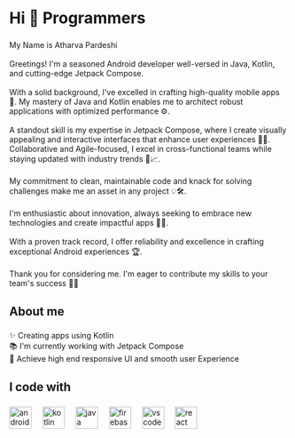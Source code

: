 <h1 align="left">Hi 👋 Programmers</h1>

###

<p align="left">My Name is Atharva Pardeshi <br><br>Greetings! I'm a seasoned Android developer well-versed in Java, Kotlin, and cutting-edge Jetpack Compose. <br><br>With a solid background, I've excelled in crafting high-quality mobile apps 🚀. My mastery of Java and Kotlin enables me to architect robust applications with optimized performance ⚙️.<br><br>A standout skill is my expertise in Jetpack Compose, where I create visually appealing and interactive interfaces that enhance user experiences 🎨👥. Collaborative and Agile-focused, I excel in cross-functional teams while staying updated with industry trends 🤝📈.<br><br>My commitment to clean, maintainable code and knack for solving challenges make me an asset in any project 💡🛠️. <br><br>I'm enthusiastic about innovation, always seeking to embrace new technologies and create impactful apps 💪🌟. <br><br>With a proven track record, I offer reliability and excellence in crafting exceptional Android experiences 🏆.<br><br>Thank you for considering me. I'm eager to contribute my skills to your team's success  🙌🤗</p>

###

<h2 align="left">About me</h2>

###

<p align="left">✨ Creating apps using Kotlin<br>📚 I'm currently working with Jetpack Compose<br>🎯 Achieve high end responsive UI and smooth user Experience</p>

###

<h2 align="left">I code with</h2>

###

<div align="left">
  <img src="https://cdn.jsdelivr.net/gh/devicons/devicon/icons/androidstudio/androidstudio-original.svg" height="40" alt="androidstudio logo"  />
  <img width="12" />
  <img src="https://cdn.jsdelivr.net/gh/devicons/devicon/icons/kotlin/kotlin-original.svg" height="40" alt="kotlin logo"  />
  <img width="12" />
  <img src="https://cdn.jsdelivr.net/gh/devicons/devicon/icons/java/java-original.svg" height="40" alt="java logo"  />
  <img width="12" />
  <img src="https://cdn.jsdelivr.net/gh/devicons/devicon/icons/firebase/firebase-plain.svg" height="40" alt="firebase logo"  />
  <img width="12" />
  <img src="https://cdn.jsdelivr.net/gh/devicons/devicon/icons/vscode/vscode-original.svg" height="40" alt="vscode logo"  />
  <!--<img width="12" />
  <img src="https://cdn.jsdelivr.net/gh/devicons/devicon/icons/swift/swift-original.svg" height="40" alt="swift logo"  />
  <img width="12" />
  <img src="https://cdn.jsdelivr.net/gh/devicons/devicon/icons/javascript/javascript-original.svg" height="40" alt="javascript logo"  />-->
  <img width="12" />
  <img src="https://cdn.jsdelivr.net/gh/devicons/devicon/icons/react/react-original.svg" height="40" alt="react logo"  />
  <!--<img width="12" />
  <img src="https://cdn.jsdelivr.net/gh/devicons/devicon/icons/typescript/typescript-original.svg" height="40" alt="typescript logo"  />-->
</div>

###
